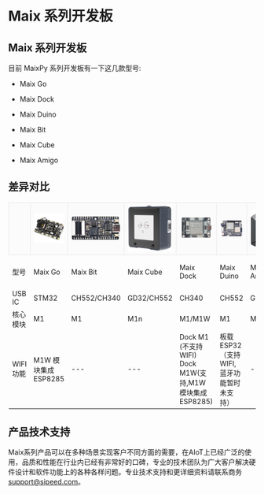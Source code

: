 # Maix 系列开发板


##  Maix 系列开发板

目前 MaixPy 系列开发板有一下这几款型号:

- Maix Go

- Maix Dock

- Maix Duino

- Maix Bit

- Maix Cube

- Maix Amigo
<style type="text/css">
th {
    background-color: #fbfbfb;
    border: 2px solid #f1f1f1;
}
</style>

## 差异对比
<table>
  <tbody>
    <tr>
      <th width="226" scope="col" >&nbsp;</th>
      <th width="226" scope="col" ><a href="maix_go.html"><img src="../assets/dk_board/maix_go/Go.jpg" width="200"  alt=""/></a></th>
      <th width="226" scope="col"><a href="maix_bit.html"><img src="../assets/dk_board/maix_bit/Bit.png" width="200"  alt="Bit"/></a></th>
      <th width="226" scope="col"><a href="maix_cube.html"><img src="../assets/dk_board/maix_cube/maix_cube_1.png" width="200"  alt="maix_cube"/></a></th>
      <th width="226" scope="col"><a href="Maix_dock.html"><img src="../assets/dk_board/maix_dock/Dan_Dock.png" width="200"  alt=""/></a></th>
      <th width="226" scope="col"><a href="maix_duino.html"><img src="../assets/dk_board/maix_duino/DSC_08141.png" width="200"  alt=""/></a></th>    
      <th width="226" scope="col"><a href="maix_Amigo.html"><img src="../assets/dk_board/maxi_amigo/amigo.png" width="200"   alt=""/></a> </th>  
    </tr>
    <tr>
      <td>型号 </td>
      <td>Maix Go</td>
      <td>Maix Bit</td>
      <td>Maix Cube</td>
      <td><p>Maix Dock</p></td>
      <td>Maix Duino</td>
      <td>Maix Amigo</td>
    </tr>
    <tr>
      <td>USB IC</td>
      <td>STM32</td>
      <td>CH552/CH340</td>
      <td>GD32/CH552</td>
      <td>CH340</td>
      <td>CH552</td>
      <td>GD32</td>
    </tr>
    <tr>
      <td>核心模块</td>
      <td>M1</td>
      <td>M1</td>
      <td>M1n</td>
      <td>M1/M1W</td>
      <td>M1</td>
      <td>M1n</td>
    </tr>
    <tr>
      <td height="48">WIFI 功能</td>
      <td>M1W 模块集成 ESP8285</td>
      <td>---</td>
      <td>---</td>
      <td>Dock M1 (不支持 WIFI)<br/>
        Dock M1W(支持,M1W 模块集成 ESP8285)</td>
      <td>板载 ESP32 （支持 WIFI, 蓝牙功能暂时未支持）</td>
      <td>---</td>
    </tr>
  </tbody>
</table>

## 产品技术支持
Maix系列产品可以在多种场景实现客户不同方面的需要，在AIoT上已经广泛的使用，品质和性能在行业内已经有非常好的口碑，专业的技术团队为广大客户解决硬件设计和软件功能上的各种各样问题。专业技术支持和更详细资料请联系商务<support@sipeed.com>。

